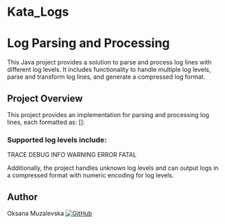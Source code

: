 # Kata_Logs
# Log Parsing and Processing
This Java project provides a solution to parse and process log lines with different log levels. It includes functionality to handle multiple log levels, parse and transform log lines, and generate a compressed log format.

## Project Overview
This project provides an implementation for parsing and processing log lines, each formatted as:
[<LEVEL>]: <MESSAGE>

### Supported log levels include:
TRACE
DEBUG
INFO
WARNING
ERROR
FATAL

Additionally, the project handles unknown log levels and can output logs in a compressed format with numeric encoding for log levels.

## Author
Oksana Muzalevska
[![GitHub](https://img.shields.io/badge/-GitHub-333?style=for-the-badge&logo=GitHub&logoColor=fff)](https://github.com/omuzalevska)